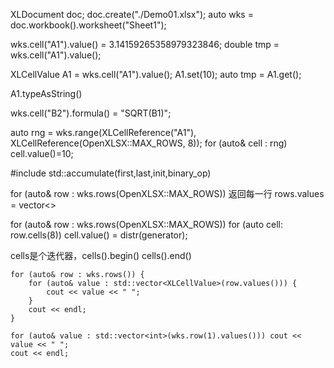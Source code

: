 <!-- this is doc for OpenXLSX -->

<!-- 文件创建 demo1-->
XLDocument doc;
doc.create("./Demo01.xlsx");
auto wks = doc.workbook().worksheet("Sheet1");

<!-- 单元值获取和接受 -->
wks.cell("A1").value() = 3.14159265358979323846;
double tmp = wks.cell("A1").value();

XLCellValue A1 = wks.cell("A1").value();
A1.set<int>(10);
auto tmp = A1.get<int>();

<!-- 返回该单元类型 -->
A1.typeAsString()

<!-- 公式处理 demo2 -->
wks.cell("B2").formula() = "SQRT(B1)";

<!-- range处理 demo5-->
<!-- OpenXLSX 定义了两个常量：MAX_ROWS 是工作表中的最大行数，MAX_COLS 是最大列数。 -->
<!-- 'range()' 方法接受两个 XLCellReference 对象，一个用于左上角的单元格， -->
auto rng = wks.range(XLCellReference("A1"), XLCellReference(OpenXLSX::MAX_ROWS, 8));
for (auto& cell : rng) cell.value()=10;

<!-- accumulate 函数： -->
#include <numeric> 
std::accumulate(first,last,init,binary_op)

<!-- rows处理 demo06-->
for (auto& row : wks.rows(OpenXLSX::MAX_ROWS)) 返回每一行
    rows.values = vector<>

<!-- rows得到每个cell -->
for (auto& row : wks.rows(OpenXLSX::MAX_ROWS)) 
        for (auto cell: row.cells(8)) cell.value() = distr(generator);

cells是个迭代器，cells().begin() cells().end()

<!-- 向标准数据结构转换 -->
<!-- 转换为 std::vector<XLCellValue> -->
    for (auto& row : wks.rows()) {
        for (auto& value : std::vector<XLCellValue>(row.values())) {
            cout << value << " ";
        }
        cout << endl;
    }
<!-- 转换为 基础类型 -->
    for (auto& value : std::vector<int>(wks.row(1).values())) cout << value << " ";
    cout << endl;